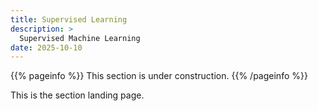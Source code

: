 ```yaml
---
title: Supervised Learning
description: >
  Supervised Machine Learning
date: 2025-10-10
---
```


{{% pageinfo %}}
This section is under construction.
{{% /pageinfo %}}

This is the section landing page.
